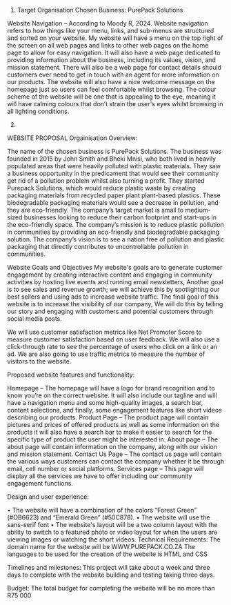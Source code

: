 1.	Target Organisation
Chosen Business: PurePack Solutions


Website Navigation – According to Moody R, 2024. Website navigation refers to how things like your menu, links, and sub-menus are structured and sorted on your website. 
My website will have a menu on the top right of the screen on all web pages and links to other web pages on the home page to allow for easy navigation.
It will also have a web page dedicated to providing information about the business, including its values, vision, and mission statement. There will also be a web page for contact details should customers ever need to get in touch with an agent for more information on our products.
The website will also have a nice welcome message on the homepage just so users can feel comfortable whilst browsing. The colour scheme of the website will be one that is appealing to the eye, meaning it will have calming colours that don’t strain the user's eyes whilst browsing in all lighting conditions.

2. 
WEBSITE PROPOSAL
Orgainisation Overview:

The name of the chosen business is PurePack Solutions. The business was founded in 2015 by John Smith and Bheki Mnisi, who both lived in heavily populated areas that were heavily polluted with plastic materials. They saw a business opportunity in the predicament that would see their community get rid of a pollution problem whilst also turning a profit.
They started Purepack Solutions, which would reduce plastic waste by creating packaging materials from recycled paper plant plant-based plastics. These biodegradable packaging materials would see a decrease in pollution, and they are eco-friendly.
The company’s target market is small to medium-sized businesses looking to reduce their carbon footprint and start-ups in the eco-friendly space.
The company’s mission is to reduce plastic pollution in communities by providing an eco-friendly and biodegradable packaging solution. The company’s vision is to see a nation free of pollution and plastic packaging that directly contributes to uncontrollable pollution in communities.

Website Goals and Objectives
My website's goals are to generate customer engagement by creating interactive content and engaging in community activities by hosting live events and running email newsletters, Another goal is to see sales and revenue growth; we will achieve this by spotlighting our best sellers and using ads to increase website traffic. The final goal of this website is to increase the visibility of our company, We will do this by telling our story and engaging with customers and potential customers through social media posts.

We will use customer satisfaction metrics like Net Promoter Score to measure customer satisfaction based on user feedback. We will also use a click-through rate to see the percentage of users who click on a link or an ad. We are also going to use traffic metrics to measure the number of visitors to the website.

Proposed website features and functionality:

Homepage – The homepage will have a logo for brand recognition and to know you’re on the correct website. It will also include our tagline and will have a navigation menu and some high-quality images, a search bar, content selections, and finally, some engagement features like short videos describing our products.
Product Page – The product page will contain pictures and prices of offered products as well as some information on the products it will also have a search bar to make it easier to search for the specific type of product the user might be interested in.
About page – The about page will contain information on the company, along with our vision and mission statement.
Contact Us Page – The contact us page will contain the various ways customers can contact the company whether it be through email, cell number or social platforms.
Services page – This page will display all the services we have to offer including our community engagement functions.

Design and user experience:

•	The website will have a combination of the colors “Forest Green” (#OB6623) and “Emerald Green” (#50C878).
•	The website will use the sans-serif font 
•	The website's layout will be a two column layout with the ability to switch to a featured photo or video layout for when the users are viewing images or watching the short videos.
Technical Requirements:
The domain name for the website will be WWW.PUREPACK.CO.ZA
The languages to be used for the creation of the website is HTML and CSS

Timelines and milestones:
This project will take about a week and three days to complete with the website building and testing taking three days.

Budget:
The total budget for completing the website will be no more than R75 000
